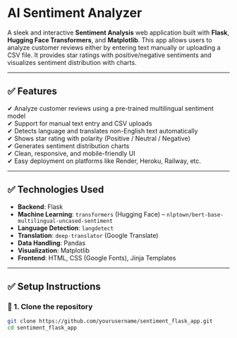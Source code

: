 # AI Sentiment Analyzer

A sleek and interactive **Sentiment Analysis** web application built with **Flask**, **Hugging Face Transformers**, and **Matplotlib**. This app allows users to analyze customer reviews either by entering text manually or uploading a CSV file. It provides star ratings with positive/negative sentiments and visualizes sentiment distribution with charts.

---

## ✅ Features

✔ Analyze customer reviews using a pre-trained multilingual sentiment model  
✔ Support for manual text entry and CSV uploads  
✔ Detects language and translates non-English text automatically  
✔ Shows star rating with polarity (Positive / Neutral / Negative)  
✔ Generates sentiment distribution charts  
✔ Clean, responsive, and mobile-friendly UI  
✔ Easy deployment on platforms like Render, Heroku, Railway, etc.

---

## ✅ Technologies Used

- **Backend**: Flask  
- **Machine Learning**: `transformers` (Hugging Face) – `nlptown/bert-base-multilingual-uncased-sentiment`  
- **Language Detection**: `langdetect`  
- **Translation**: `deep-translator` (Google Translate)  
- **Data Handling**: Pandas  
- **Visualization**: Matplotlib  
- **Frontend**: HTML, CSS (Google Fonts), Jinja Templates

---

## ✅ Setup Instructions

### 🔹 1. Clone the repository

```bash
git clone https://github.com/yourusername/sentiment_flask_app.git
cd sentiment_flask_app
